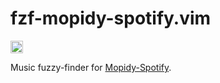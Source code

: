 # fzf-mopidy-spotify.vim
<a href='https://www.recurse.com' title='Made with love at the Recurse Center'><img src='https://cloud.githubusercontent.com/assets/2883345/11325206/336ea5f4-9150-11e5-9e90-d86ad31993d8.png' height='20px'/></a>

Music fuzzy-finder for <a href="https://github.com/mopidy/mopidy-spotify">Mopidy-Spotify</a>.
